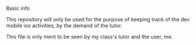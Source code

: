 Basic info

This repository will only be used for the purpose of keeping track of the
dev mobile ios activities, by the demand of the tutor.

This file is only ment to be seen by my class's tutor and the user, me.
